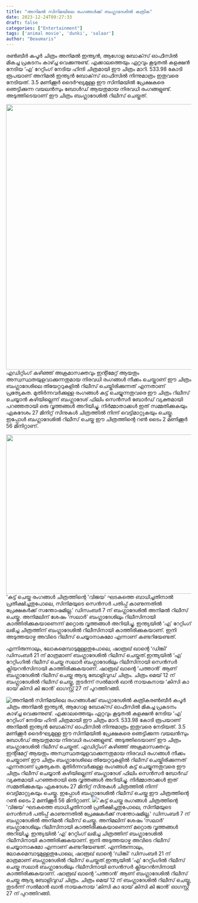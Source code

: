 ```yaml
---
title: "അനിമൽ സിനിമയിലെ രംഗങ്ങൾക്ക് ബംഗ്ലാദേശിൽ കത്രിക"
date: 2023-12-24T09:27:33
draft: false
categories: ["Entertainment"]
tags: ['animal movie', 'dunki', 'salaar']
author: "Beaumaris"
---
```


രൺബീർ കപൂർ ചിത്രം അനിമൽ ഇന്ത്യൻ, ആഗോള ബോക്‌സ് ഓഫീസിൽ മികച്ച പ്രകടനം കാഴ്ച്ച വെക്കുന്നുണ്ട്. എക്കാലത്തെയും ഏറ്റവും കൂടുതൽ കളക്ഷൻ നേടിയ ‘എ’ റേറ്റിംഗ് നേടിയ ഹിന്ദി ചിത്രമായി ഈ ചിത്രം മാറി. 533.98 കോടി രൂപയാണ് അനിമൽ ഇന്ത്യൻ ബോക്‌സ് ഓഫീസിൽ നിന്നുമാത്രം ഇതുവരെ നേടിയത്. 3.5 മണിക്കൂർ ദൈർഘ്യമുള്ള ഈ സിനിമയിൽ പ്രേക്ഷകരെ ഞെട്ടിക്കുന്ന വയലൻസും ബോൾഡ് ആയതുമായ നിരവധി രംഗങ്ങളുണ്ട്. അടുത്തിടെയാണ് ഈ ചിത്രം ബംഗ്ലാദേശിൽ റിലീസ് ചെയ്തത്.

<img class="alignnone size-full wp-image-435426" src="https://cdn.boolokam.com/articles/2023/12/fwwff.jpg" alt="" width="1280" height="720" />എഡിറ്റിംഗ് കഴിഞ്ഞ് അക്രമാസക്തവും ഇന്റിമേറ്റ് ആയതും അസ്വസ്ഥതയുളവാക്കുന്നതുമായ നിരവധി രംഗങ്ങൾ നീക്കം ചെയ്താണ് ഈ ചിത്രം ബംഗ്ലാദേശിലെ തിയേറ്ററുകളിൽ റിലീസ് ചെയ്തിരിക്കുന്നത് എന്നതാണ് പ്രത്യേകത. മുതിർന്നവർക്കുള്ള രംഗങ്ങൾ കട്ട് ചെയ്യുന്നതുവരെ ഈ ചിത്രം റിലീസ് ചെയ്യാൻ കഴിയില്ലെന്ന് ബംഗ്ലാദേശ് ഫിലിം സെൻസർ ബോർഡ് വ്യക്തമായി പറഞ്ഞതായി ഒരു വൃത്തങ്ങൾ അറിയിച്ചു. നിർമ്മാതാക്കൾ ഇത് സമ്മതിക്കുകയും ഏകദേശം 27 മിനിറ്റ് സീനുകൾ ചിത്രത്തിൽ നിന്ന് വെട്ടിമാറ്റുകയും ചെയ്തു. ഇപ്പോൾ ബംഗ്ലാദേശിൽ റിലീസ് ചെയ്ത ഈ ചിത്രത്തിന്റെ റൺ ടൈം 2 മണിക്കൂർ 56 മിനിറ്റാണ്.

<img class="alignnone size-full wp-image-435427" src="https://cdn.boolokam.com/articles/2023/12/wwwf.jpg" alt="" width="768" height="432" />'കട്ട് ചെയ്ത രംഗങ്ങൾ ചിത്രത്തിന്റെ 'വിജയ' ഘടകത്തെ ബാധിച്ചതിനാൽ പ്രതീക്ഷിച്ചതുപോലെ, സിനിമയുടെ സെൻസർ പതിപ്പ് കാണുന്നതിൽ പ്രേക്ഷകർക്ക് സന്തോഷമില്ല.' ഡിസംബർ 7 ന് ബംഗ്ലാദേശിൽ അനിമൽ റിലീസ് ചെയ്തു. അനിമലിന് ശേഷം ‘സലാർ’ ബംഗ്ലാദേശിലും റിലീസിനായി കാത്തിരിക്കുകയാണെന്ന് മറ്റൊരു വൃത്തങ്ങൾ അറിയിച്ചു. ഇന്ത്യയിൽ ‘എ’ റേറ്റിംഗ് ലഭിച്ച ചിത്രത്തിന് ബംഗ്ലാദേശിൽ റിലീസിനായി കാത്തിരിക്കുകയാണ്. ഇനി അടുത്തയാഴ്ച അവിടെ റിലീസ് ചെയ്യാനാകുമോ എന്നാണ് കണ്ടറിയേണ്ടത്.

എന്നിരുന്നാലും, ലോകമെമ്പാടുമുള്ളതുപോലെ, ഷാരൂഖ് ഖാന്റെ ‘ഡിങ്കി’ ഡിസംബർ 21 ന് മാത്രമാണ് ബംഗ്ലാദേശിൽ റിലീസ് ചെയ്തത്.ഇന്ത്യയിൽ ‘എ’ റേറ്റിംഗിൽ റിലീസ് ചെയ്ത സലാർ ബംഗ്ലാദേശിലും റിലീസിനായി സെൻസർ ക്ലിയറൻസിനായി കാത്തിരിക്കുകയാണ്. ഷാരൂഖ് ഖാന്റെ ‘പത്താൻ’ ആണ് ബംഗ്ലാദേശിൽ റിലീസ് ചെയ്ത ആദ്യ ബോളിവുഡ് ചിത്രം. ചിത്രം മെയ് 12 ന് ബംഗ്ലാദേശിൽ റിലീസ് ചെയ്തു, തുടർന്ന് സൽമാൻ ഖാൻ നായകനായ ‘കിസി കാ ഭായ് കിസി കി ജാൻ’ ഓഗസ്റ്റ് 27 ന് പുറത്തിറങ്ങി.


![അനിമൽ സിനിമയിലെ രംഗങ്ങൾക്ക് ബംഗ്ലാദേശിൽ കത്രിക](https://cdn.boolokam.com/articles/2023/12/fwwff.jpg)രൺബീർ കപൂർ ചിത്രം അനിമൽ ഇന്ത്യൻ, ആഗോള ബോക്‌സ് ഓഫീസിൽ മികച്ച പ്രകടനം കാഴ്ച്ച വെക്കുന്നുണ്ട്. എക്കാലത്തെയും ഏറ്റവും കൂടുതൽ കളക്ഷൻ നേടിയ ‘എ’ റേറ്റിംഗ് നേടിയ ഹിന്ദി ചിത്രമായി ഈ ചിത്രം മാറി. 533.98 കോടി രൂപയാണ് അനിമൽ ഇന്ത്യൻ ബോക്‌സ് ഓഫീസിൽ നിന്നുമാത്രം ഇതുവരെ നേടിയത്. 3.5 മണിക്കൂർ ദൈർഘ്യമുള്ള ഈ സിനിമയിൽ പ്രേക്ഷകരെ ഞെട്ടിക്കുന്ന വയലൻസും ബോൾഡ് ആയതുമായ നിരവധി രംഗങ്ങളുണ്ട്. അടുത്തിടെയാണ് ഈ ചിത്രം ബംഗ്ലാദേശിൽ റിലീസ് ചെയ്തത്. എഡിറ്റിംഗ് കഴിഞ്ഞ് അക്രമാസക്തവും ഇന്റിമേറ്റ് ആയതും അസ്വസ്ഥതയുളവാക്കുന്നതുമായ നിരവധി രംഗങ്ങൾ നീക്കം ചെയ്താണ് ഈ ചിത്രം ബംഗ്ലാദേശിലെ തിയേറ്ററുകളിൽ റിലീസ് ചെയ്തിരിക്കുന്നത് എന്നതാണ് പ്രത്യേകത. മുതിർന്നവർക്കുള്ള രംഗങ്ങൾ കട്ട് ചെയ്യുന്നതുവരെ ഈ ചിത്രം റിലീസ് ചെയ്യാൻ കഴിയില്ലെന്ന് ബംഗ്ലാദേശ് ഫിലിം സെൻസർ ബോർഡ് വ്യക്തമായി പറഞ്ഞതായി ഒരു വൃത്തങ്ങൾ അറിയിച്ചു. നിർമ്മാതാക്കൾ ഇത് സമ്മതിക്കുകയും ഏകദേശം 27 മിനിറ്റ് സീനുകൾ ചിത്രത്തിൽ നിന്ന് വെട്ടിമാറ്റുകയും ചെയ്തു. ഇപ്പോൾ ബംഗ്ലാദേശിൽ റിലീസ് ചെയ്ത ഈ ചിത്രത്തിന്റെ റൺ ടൈം 2 മണിക്കൂർ 56 മിനിറ്റാണ്. ![](https://cdn.boolokam.com/articles/2023/12/wwwf.jpg)'കട്ട് ചെയ്ത രംഗങ്ങൾ ചിത്രത്തിന്റെ 'വിജയ' ഘടകത്തെ ബാധിച്ചതിനാൽ പ്രതീക്ഷിച്ചതുപോലെ, സിനിമയുടെ സെൻസർ പതിപ്പ് കാണുന്നതിൽ പ്രേക്ഷകർക്ക് സന്തോഷമില്ല.' ഡിസംബർ 7 ന് ബംഗ്ലാദേശിൽ അനിമൽ റിലീസ് ചെയ്തു. അനിമലിന് ശേഷം ‘സലാർ’ ബംഗ്ലാദേശിലും റിലീസിനായി കാത്തിരിക്കുകയാണെന്ന് മറ്റൊരു വൃത്തങ്ങൾ അറിയിച്ചു. ഇന്ത്യയിൽ ‘എ’ റേറ്റിംഗ് ലഭിച്ച ചിത്രത്തിന് ബംഗ്ലാദേശിൽ റിലീസിനായി കാത്തിരിക്കുകയാണ്. ഇനി അടുത്തയാഴ്ച അവിടെ റിലീസ് ചെയ്യാനാകുമോ എന്നാണ് കണ്ടറിയേണ്ടത്. എന്നിരുന്നാലും, ലോകമെമ്പാടുമുള്ളതുപോലെ, ഷാരൂഖ് ഖാന്റെ ‘ഡിങ്കി’ ഡിസംബർ 21 ന് മാത്രമാണ് ബംഗ്ലാദേശിൽ റിലീസ് ചെയ്തത്.ഇന്ത്യയിൽ ‘എ’ റേറ്റിംഗിൽ റിലീസ് ചെയ്ത സലാർ ബംഗ്ലാദേശിലും റിലീസിനായി സെൻസർ ക്ലിയറൻസിനായി കാത്തിരിക്കുകയാണ്. ഷാരൂഖ് ഖാന്റെ ‘പത്താൻ’ ആണ് ബംഗ്ലാദേശിൽ റിലീസ് ചെയ്ത ആദ്യ ബോളിവുഡ് ചിത്രം. ചിത്രം മെയ് 12 ന് ബംഗ്ലാദേശിൽ റിലീസ് ചെയ്തു, തുടർന്ന് സൽമാൻ ഖാൻ നായകനായ ‘കിസി കാ ഭായ് കിസി കി ജാൻ’ ഓഗസ്റ്റ് 27 ന് പുറത്തിറങ്ങി.

